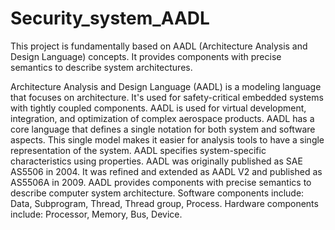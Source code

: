 # Security_system_AADL
This project is fundamentally based on AADL (Architecture Analysis and Design Language) concepts. It provides components with precise semantics to describe system architectures.

Architecture Analysis and Design Language (AADL) is a modeling language that focuses on architecture. It's used for safety-critical embedded systems with tightly coupled components. AADL is used for virtual development, integration, and optimization of complex aerospace products. 
AADL has a core language that defines a single notation for both system and software aspects. This single model makes it easier for analysis tools to have a single representation of the system. AADL specifies system-specific characteristics using properties. 
AADL was originally published as SAE AS5506 in 2004. It was refined and extended as AADL V2 and published as AS5506A in 2009. 
AADL provides components with precise semantics to describe computer system architecture. Software components include: Data, Subprogram, Thread, Thread group, Process. 
Hardware components include: Processor, Memory, Bus, Device.
